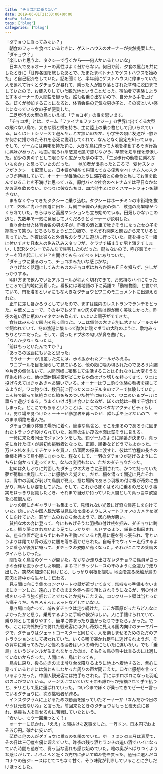 ```yaml
---
title: "チョコボに乗りたい"
date: 2019-06-01T21:00:00+09:00
draft: false
tags: ["blog"]
categories: ["blog"]
---
```

「ダチョウに乗ってみない？」  
　朝食のフォーを食べているときに、ゲストハウスのオーナーが突然提案した。  
「ダチョウ？」  
「楽しいと思うよ、タクシーで行くから――何人かいるといいな」  
　日本人であるオーナーの素性はよく分からない。何日か前、夕食の屋台を共にしたときに「世界各国を旅したあとで、たまたまベトナムでゲストハウスを始めた」と自己紹介をしていた。話を聞くと、半年前にゲストハウスに停まっていた人を連れて行くとダチョウが暴れて、乗った人が振り落とされた挙句に脱臼までしていたので、お蔵入りしていた観光地ということだった。宿泊者で実験しようとするオーナーの人間性を疑った。誰も名乗り出ないので、自分から手を上げる。ぼくが参加することになると、体育会系の元気な男の子と、その彼といい感じになっている女の子が便乗した。  
　二足歩行の大型の鳥といえば、「チョコボ」の事を思い出す。  
　「チョコボ」とは、ゲーム「ファイナルファンタジー」の世界に出てくる大型の飛べない鳥で、大きな頭と嘴を持ち、主に陸上の乗り物として用いられている。ぼくはＦＦシリーズで遊んだことが無いのだが、小学生の頃に友達が下敷きか何かに描かれたそれを必死に説明してくれて、なんとなく設定を知っている。そして、ゲームには興味を持たずに、大きな鳥に跨って大地を移動するその行為に興味があった。地面が蹴られる感覚を肌で感じながら、草原を走る様を想像した。幼少の男の子として限りなく広がった夢の中で、「二足歩行の動物に乗れないものか」と思っていたのだった。
　参加者が出揃ったところで、受付スタッフがタクシーを配車した。日本語が堪能で料理もできる優秀なベトナム人のスタッフが待機していて、オーナーが毎晩のように滞在者との会食と称してお酒を飲んでいることを不満げに思っている。原付バイク社会のベトナムでは平日なかなかお酒を飲めない。かわりに彼女たちは、四六時中とにかくスマートフォンを離さない。  
　まもなくやってきたタクシーに乗り込む。タクシーはホーチミンの市街地を抜けて、郊外に向かう国道に出た。片側三車線の大動脈の傍に、鉄道の高架線がつくられていた。ちらほらと高層マンションも立ち始めている。田畑しかないこの辺も、先数年で一気に発展していくだろうとオーナーが説明した。  
　乗り合わせた体育会系の男の子が、昨夜の酒と車で吐きそうになった女の子を揶揄って笑う。どちらもちょうど二〇歳で、それぞれ関東と関西から来ていると言っていた。昨夜は彼らと外資系のクラブに遊びに行っていた。鍵を持って一緒に付いてきた日本人の住み込みスタッフが、クラブで捕まえた男と消えてしまい、UBERタクシーでみんなで帰宅したのだった。鍵もないので、呼び鈴でオーナーを叩き起こしてドアを開けてもらってベッドにありついた。  
「ダチョウに乗るのって、チョコボみたいな感じかな」  
　さりげなく話題にしてみたもののチョコボはおろか誰もＦＦを知らず、少しがっかりする。  
　明け方まで飲んでいたアルコールが程よく切れてきて、お気持ちハイになったところで目的地に到着した。看板には現地語の下に英語で「動植物園」と書かれていて、門を潜るといかにもな大きなダチョウとワニのモニュメントに出迎えられた。  
　正午に差し掛かろうとしていたので、まずは園内のレストランでランチをとった。中華メニューで、その中でもダチョウ肉の酢鳥は癖が無く美味しかった。昨夜の追い酒に瓶のハイネケンも飲んで、いよいよ調子がでてきた。  
　食後はみんなで園内を見て回った。ワニは個体の大きさ別に大きなプールの中で飼われていて、冬の漁港に集まって酸欠に喘ぐボラの大群のように、敷地みっちりとワニだった。そして、腐ったドブ水の匂いが鼻を曲げた。  
「なんか少なくなったね」  
「前はもっといたんですか？」  
「あっちの区画にもいたと思った」  
　そうオーナーが指差した先には、水の抜かれたプールがみえる。  
　ワニプールを目を凝らして見ていると、他の奴に噛み切られたのであろう片腕や片足の個体もいて、人間同様に密集して生活することはそれなりに大変そうな印象を持った。他の団体観光客がどこからか魚のブツ切りを持ってきて、ワニに投げ与えてはきゃあきゃあ騒いでいる。オーナーはワニ釣り体験の看板を探してるようだ。ワニ釣りは、数日前に行ったメコンデルタのツアーで体験していた。こん棒で殴って気絶させた鯰を糸のついた竹竿に結わえて、ワニのいるプールに垂らす遊びである。うまくいけば引き合いになるが、ぼくの鯰は一瞬で千切れてしまった。どこにでもあるということは、ここでのベタなアクティビティらしい。売り場を見つけたオーナーが参加者を募ったが、誰も手を上げないので、そのまま順路を進んだ。  
　ダチョウ乗り体験の場所に着く。簡素な鳥舎と、そこを走るのであろうに囲まれたトラックが設けられていた。雑草の生い茂る地面は堅そうに見える。  
　一緒に来た者同士でジャンケンをした。罰ゲームのように順番が決まり、真っ先に負けたぼくが最初の挑戦者となった。正直、順番などどうでもよかった。一万ドン札を出してチケットを買い、仏頂面の係員に渡すと、彼は竿竹程の長さの金棒を持って鳥小屋に向かった。程なくして、一羽のダチョウが逃げるようにこちらに向かって走ってきた。なんの変哲もない、ただのダチョウだった。  
　初めは久しぶりに対面したダチョウの大きさに圧倒されて、かつて持っていた夢が簡単に実現したことに感動さえ覚えた。だが、柵を潜って間近に見たそれは、背中の羽毛が剥げて鳥肌が見え、掴む場所であろう羽根の付け根が奇妙に曲がり、痛々しい姿をしていた。そして、これからぼくはそれに乗るのだという事実をはっきり認識したとき、それまで自分が持っていた人間として真っ当な欲望を心底恨んだ。  
　いつの間にかギャラリーも集まって、見慣れない光景に好奇な眼差しを向けていた。傍にいた中国人観光客は見世物を撮るようにスマートフォンのカメラをぼくに向けていた。罰ゲームのお立ち台のようで、居心地が悪い。  
　貧相な木の台に登って、今にももげそうな羽根の付け根を掴み、ダチョウに跨った。振り落とされないよう足でしっかりホールドするよう、係員に指図される。座る位置が定まらずにもぞもぞ動いていると乱暴に服を引っ張られ、背というよりは尾てい骨の辺りに腰を落ち着かせられた。自転車でウィリー走行するように重心が後方に寄って、ダチョウの姿勢が高くなった。それがここでの乗鳥スタイルらしかった。  
　間もなく鳥舎のゲートが開いた。なかなか走り出さないダチョウに係員がさっきの金棒を振りかざした瞬間、まるでドラッグレースの車のように全速力で走り出した。突然の加速Gに負けじと、しっかり羽根を掴む。地面を蹴る感触が鳥の筋肉と背中から生々しく伝わる。  
　見る間に向こう側のコンクリートの壁が近づいてきて、気持ちの準備もないままにターンした。遠心力でそのまま外側へ振り落とされそうになるが、羽の付け根をいっそう強く掴むことでなんとか持ちこたえる。コンクリート壁は当たったら痛そうだ。もちろんヘルメットなどしていない。  
　乗り場に向かって、尚もダチョウは走り続けた。ここが草原だったらどんなによかったかと思う。乗馬するように手綱や鞍がほしい。人に手懐けられていて、乗り物として乗りやすく、簡単に停まったり曲がったりできたらよかった。でも、ここは海外旅行で訪れた観光客には少し奇妙に見える国内向けのテーマパークで、ダチョウはジェットコースターと同じく、人を楽しませるためのただのアトラクションとして扱われていた。いくら嘴で突かれ足早に逃げられようが、その背中に乗ってみたいと憧れる猛者はいつの時代にもいたに違いない。でも「乗鳥」というジャンルが生まれなかったのは、そもそも鳥の背中は乗るのには適していないからだった。人間にも、鳥にとっても。  
　鳥舎に戻り、後ろ向きのまま滑り台を降りるように地上へ着地すると、無心に乗っているときには気にもしなかった周りの声が聞こえた。口々に感想を言っているようだった。中国人観光客には拍手もされた。手にはボロボロになった羽毛のカスがついている。ジーンズについていたそれも誰からか指摘されて手で払うと、チリとして風に運ばれていった。つい今までぼくが乗ってきてゼーゼー言っているダチョウに、次の挑戦者が跨る。  
　インスタグラムに上げるための動画を撮っていたオーナーが「なんだか今日のヤツは元気ないね」と言った。前回来たときのダチョウはもっと破天荒に暴れ、係員も人を乗せるのに苦戦していたという。  
「安いし、もう一回乗っとく？」  
　オーナーに訊かれ、「ええ」と間抜けな返事をした。一万ドン、日本円でおよそ五〇円。確かに安いが。  
　茫然と他の人がダチョウに乗るのを眺めていた。ホーチミンの三月は真夏で、その日は三〇度を優に超えていた。昨夜の残り酒とランチの追い酒でハイになっていた時間も過ぎて、真っ当な疲れも感じ始めていた。喉の奥がへばりつくような感じがして、ふらふらと近くの売店に歩いて飲み物を買った。適当に選んだココナツの缶ジュースはとてつもなく甘く、そう味覚が判断していることに少しだけほっとした。  